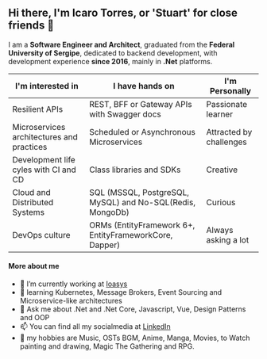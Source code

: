## Hi there, I'm Icaro Torres, or 'Stuart' for close friends 👋

I am a **Software Engineer and Architect**, graduated from the **Federal University of Sergipe**, dedicated to backend development, with development experience **since 2016**, mainly in **.Net** platforms.

|I'm interested in | I have hands on | I'm Personally  
--- | --- | ---
|Resilient APIs | REST, BFF or Gateway APIs with Swagger docs | Passionate learner
|Microservices architectures and practices | Scheduled or Asynchronous Microservices | Attracted by challenges
|Development life cyles with CI and CD | Class libraries and SDKs | Creative
|Cloud and Distributed Systems | SQL (MSSQL, PostgreSQL, MySQL) and No-SQL(Redis, MongoDb) | Curious 
|DevOps culture | ORMs (EntityFramework 6+, EntityFrameworkCore, Dapper) | Always asking a lot

#### More about me
- 🔭 I’m currently working at [Ioasys](https://www.ioasys.com.br)
- 🌱 learning Kubernetes, Message Brokers, Event Sourcing and Microservice-like architectures
- 💬 Ask me about .Net and .Net Core, Javascript, Vue, Design Patterns and OOP
- 📫 You can find all my socialmedia at [LinkedIn](https://www.linkedin.com/in/icarotorres-stuart)
- 👋 my hobbies are Music, OSTs BGM, Anime, Manga, Movies, to Watch painting and drawing, Magic The Gathering and RPG.
